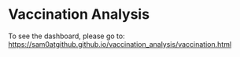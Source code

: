 # Vaccination Analysis

To see the dashboard, please go to: https://sam0atgithub.github.io/vaccination_analysis/vaccination.html
